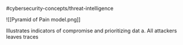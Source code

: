 #cybersecurity-concepts/threat-intelligence 

![[Pyramid of Pain model.png]]

Illustrates indicators of compromise and prioritizing dat         a. All attackers leaves traces 


